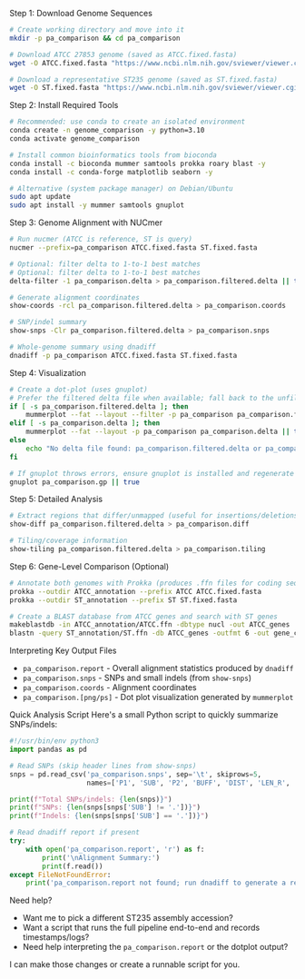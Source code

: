 
Step 1: Download Genome Sequences
```bash
# Create working directory and move into it
mkdir -p pa_comparison && cd pa_comparison

# Download ATCC 27853 genome (saved as ATCC.fixed.fasta)
wget -O ATCC.fixed.fasta "https://www.ncbi.nlm.nih.gov/sviewer/viewer.cgi?tool=portal&save=file&log$=seqview&db=nuccore&report=fasta&id=CP009001.1"

# Download a representative ST235 genome (saved as ST.fixed.fasta)
wget -O ST.fixed.fasta "https://www.ncbi.nlm.nih.gov/sviewer/viewer.cgi?tool=portal&save=file&log$=seqview&db=nuccore&report=fasta&id=CP003149.1"
```

Step 2: Install Required Tools
```bash
# Recommended: use conda to create an isolated environment
conda create -n genome_comparison -y python=3.10
conda activate genome_comparison

# Install common bioinformatics tools from bioconda
conda install -c bioconda mummer samtools prokka roary blast -y
conda install -c conda-forge matplotlib seaborn -y

# Alternative (system package manager) on Debian/Ubuntu
sudo apt update
sudo apt install -y mummer samtools gnuplot
```

Step 3: Genome Alignment with NUCmer
```bash
# Run nucmer (ATCC is reference, ST is query)
nucmer --prefix=pa_comparison ATCC.fixed.fasta ST.fixed.fasta

# Optional: filter delta to 1-to-1 best matches
# Optional: filter delta to 1-to-1 best matches
delta-filter -1 pa_comparison.delta > pa_comparison.filtered.delta || true

# Generate alignment coordinates
show-coords -rcl pa_comparison.filtered.delta > pa_comparison.coords

# SNP/indel summary
show-snps -Clr pa_comparison.filtered.delta > pa_comparison.snps

# Whole-genome summary using dnadiff
dnadiff -p pa_comparison ATCC.fixed.fasta ST.fixed.fasta
```

Step 4: Visualization
```bash
# Create a dot-plot (uses gnuplot)
# Prefer the filtered delta file when available; fall back to the unfiltered delta.
if [ -s pa_comparison.filtered.delta ]; then
    mummerplot --fat --layout --filter -p pa_comparison pa_comparison.filtered.delta || mummerplot --fat --layout -p pa_comparison pa_comparison.filtered.delta
elif [ -s pa_comparison.delta ]; then
    mummerplot --fat --layout -p pa_comparison pa_comparison.delta || true
else
    echo "No delta file found: pa_comparison.filtered.delta or pa_comparison.delta" >&2
fi

# If gnuplot throws errors, ensure gnuplot is installed and regenerate
gnuplot pa_comparison.gp || true
```

Step 5: Detailed Analysis
```bash
# Extract regions that differ/unmapped (useful for insertions/deletions)
show-diff pa_comparison.filtered.delta > pa_comparison.diff

# Tiling/coverage information
show-tiling pa_comparison.filtered.delta > pa_comparison.tiling
```

Step 6: Gene-Level Comparison (Optional)
```bash
# Annotate both genomes with Prokka (produces .ffn files for coding sequences)
prokka --outdir ATCC_annotation --prefix ATCC ATCC.fixed.fasta
prokka --outdir ST_annotation --prefix ST ST.fixed.fasta

# Create a BLAST database from ATCC genes and search with ST genes
makeblastdb -in ATCC_annotation/ATCC.ffn -dbtype nucl -out ATCC_genes
blastn -query ST_annotation/ST.ffn -db ATCC_genes -outfmt 6 -out gene_comparison.blast
```

Interpreting Key Output Files

- `pa_comparison.report` - Overall alignment statistics produced by `dnadiff`
- `pa_comparison.snps` - SNPs and small indels (from `show-snps`)
- `pa_comparison.coords` - Alignment coordinates
- `pa_comparison.[png/ps]` - Dot plot visualization generated by `mummerplot`

Quick Analysis Script
Here's a small Python script to quickly summarize SNPs/indels:

```python
#!/usr/bin/env python3
import pandas as pd

# Read SNPs (skip header lines from show-snps)
snps = pd.read_csv('pa_comparison.snps', sep='\t', skiprows=5, 
                   names=['P1', 'SUB', 'P2', 'BUFF', 'DIST', 'LEN_R', 'LEN_Q', 'FRM', 'TAGS'])

print(f"Total SNPs/indels: {len(snps)}")
print(f"SNPs: {len(snps[snps['SUB'] != '.'])}")
print(f"Indels: {len(snps[snps['SUB'] == '.'])}")

# Read dnadiff report if present
try:
    with open('pa_comparison.report', 'r') as f:
        print('\nAlignment Summary:')
        print(f.read())
except FileNotFoundError:
    print('pa_comparison.report not found; run dnadiff to generate a report')
```

Need help?
- Want me to pick a different ST235 assembly accession?
- Want a script that runs the full pipeline end-to-end and records timestamps/logs?
- Need help interpreting the `pa_comparison.report` or the dotplot output?

I can make those changes or create a runnable script for you.






